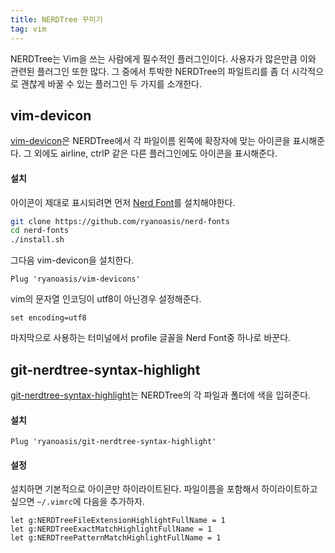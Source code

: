 ```yaml
---
title: NERDTree 꾸미기
tag: vim
---
```

NERDTree는 Vim을 쓰는 사람에게 필수적인 플러그인이다. 사용자가 많은만큼 이와 관련된 플러그인 또한 많다. 그 중에서 투박한 NERDTree의 파일트리를 좀 더 시각적으로 괜찮게 바꿀 수 있는 플러그인 두 가지를 소개한다.

## vim-devicon
[vim-devicon](https://github.com/ryanoasis/vim-devicons)은 NERDTree에서 각 파일이름 왼쪽에 확장자에 맞는 아이콘을 표시해준다. 그 외에도 airline, ctrlP 같은 다른 플러그인에도 아이콘을 표시해준다.

#### 설치
아이콘이 제대로 표시되려면 먼저 [Nerd Font](https://github.com/ryanoasis/nerd-fonts)를 설치해야한다.

```sh
git clone https://github.com/ryanoasis/nerd-fonts
cd nerd-fonts
./install.sh
```

그다음 vim-devicon을 설치한다.

```
Plug 'ryanoasis/vim-devicons'
```

vim의 문자열 인코딩이 utf8이 아닌경우 설정해준다.

```
set encoding=utf8
```

마지막으로 사용하는 터미널에서 profile 글꼴을 Nerd Font중 하나로 바꾼다.

## git-nerdtree-syntax-highlight
[git-nerdtree-syntax-highlight](https://github.com/ryanoasis/git-nerdtree-syntax-highlight)는 NERDTree의 각 파일과 폴더에 색을 입혀준다.

#### 설치
```
Plug 'ryanoasis/git-nerdtree-syntax-highlight'
```

#### 설정
설치하면 기본적으로 아이콘만 하이라이트된다. 파일이름을 포함해서 하이라이트하고 싶으면 `~/.vimrc`에 다음을 추가하자.

```vim
let g:NERDTreeFileExtensionHighlightFullName = 1
let g:NERDTreeExactMatchHighlightFullName = 1
let g:NERDTreePatternMatchHighlightFullName = 1
```

